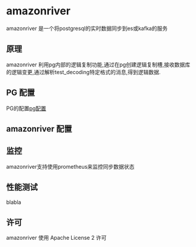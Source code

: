 # amazonriver

amazonriver 是一个将postgresql的实时数据同步到es或kafka的服务

## 原理

amazonriver 利用pg内部的逻辑复制功能,通过在pg创建逻辑复制槽,接收数据库的逻辑变更,通过解析test_decoding特定格式的消息,得到逻辑数据.

## PG 配置

PG的配置[pg配置](./doc/pg.md)

## amazonriver 配置

## 监控

amazonriver支持使用prometheus来监控同步数据状态

## 性能测试

blabla

## 许可

amazonriver 使用 Apache License 2 许可